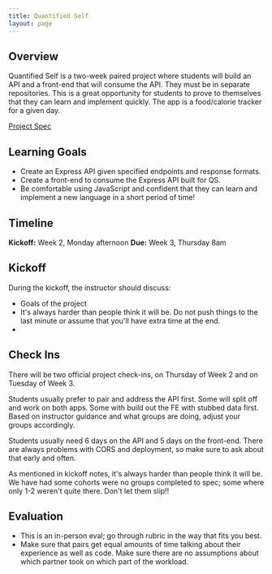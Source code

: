 ```yaml
---
title: Quantified Self
layout: page
---
```


## Overview

Quantified Self is a two-week paired project where students will build an API and a front-end that will consume the API. They must be in separate repositories. This is a great opportunity for students to prove to themselves that they can learn and implement quickly. The app is a food/calorie tracker for a given day.

[Project Spec](http://backend.turing.io/module4/projects/quantified_self/quantified_self_full_stack)

## Learning Goals

* Create an Express API given specified endpoints and response formats.
* Create a front-end to consume the Express API built for QS.
* Be comfortable using JavaScript and confident that they can learn and implement a new language in a short period of time!

## Timeline

**Kickoff:** Week 2, Monday afternoon
**Due:** Week 3, Thursday 8am

## Kickoff

During the kickoff, the instructor should discuss:
* Goals of the project
* It's always harder than people think it will be. Do not push things to the last minute or assume that you'll have extra time at the end.
*

## Check Ins

There will be two official project check-ins, on Thursday of Week 2 and on Tuesday of Week 3.

Students usually prefer to pair and address the API first. Some will split off and work on both apps. Some with build out the FE with stubbed data first. Based on instructor guidance and what groups are doing, adjust your groups accordingly.

Students usually need 6 days on the API and 5 days on the front-end. There are always problems with CORS and deployment, so make sure to ask about that early and often.

As mentioned in kickoff notes, it's always harder than people think it will be. We have had some cohorts were no groups completed to spec; some where only 1-2 weren't quite there. Don't let them slip!!

## Evaluation

- This is an in-person eval; go through rubric in the way that fits you best.
- Make sure that pairs get equal amounts of time talking about their experience as well as code. Make sure there are no assumptions about which partner took on which part of the workload.
